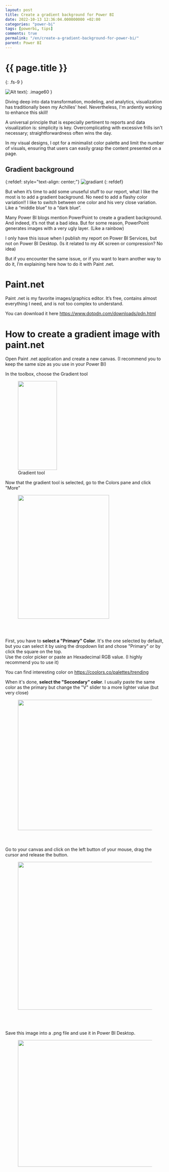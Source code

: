 ```yaml
---
layout: post
title: Create a gradient background for Power BI
date: 2022-10-13 12:36:04.000000000 +02:00
categories: "power-bi"
tags: [powerbi, tips]
comments: true
permalink: "/en/create-a-gradient-background-for-power-bi/"
parent: Power BI
---
```

# {{ page.title }}
{: .fs-9 }

![Alt text](../../assets/images/PowerBIGradian.png){: .image60 }

Diving deep into data transformation, modeling, and analytics, visualization has traditionally been my Achilles' heel. Nevertheless, I'm ardently working to enhance this skill!

A universal principle that is especially pertinent to reports and data visualization is: simplicity is key. Overcomplicating with excessive frills isn't necessary; straightforwardness often wins the day.

In my visual designs, I opt for a minimalist color palette and limit the number of visuals, ensuring that users can easily grasp the content presented on a page.



## Gradient background

{:refdef: style="text-align: center;"}
![gradiant](../../assets/2022/10/gradiant.jpg)
{: refdef}

<p>But when it’s time to add some unuseful stuff to our report, what I like the most is to add a gradient background. No need to add a flashy color variation!! I like to switch between one color and his very close variation. Like a “middle blue” to a “dark blue”.</p>
<p><!-- /wp:paragraph --></p>
<p><!-- wp:paragraph --></p>
<p>Many Power BI blogs mention PowerPoint to create a gradient background. And indeed, it’s not that a bad idea. But for some reason, PowerPoint generates images with a very ugly layer. (Like a rainbow)</p>
<p><!-- /wp:paragraph --></p>
<p><!-- wp:paragraph --></p>
<p>I only have this issue when I publish my report on Power BI Services, but not on Power BI Desktop. (Is it related to my 4K screen or compression? No idea)</p>
<p><!-- /wp:paragraph --></p>
<p><!-- wp:paragraph --></p>
<p>But if you encounter the same issue, or if you want to learn another way to do it, I’m explaining here how to do it with Paint .net.</p>
<p><!-- /wp:paragraph --></p>
<p><!-- wp:block {"ref":5367} /--></p>
<p><!-- wp:heading {"level":1} --></p>
<h1>Paint.net</h1>
<p><!-- /wp:heading --></p>
<p><!-- wp:paragraph --></p>
<p>Paint .net is my favorite images/graphics editor. It’s free, contains almost everything I need, and is not too complex to understand.</p>
<p><!-- /wp:paragraph --></p>
<p><!-- wp:paragraph --></p>
<p>You can download it here <a href="https://www.dotpdn.com/downloads/pdn.html">https://www.dotpdn.com/downloads/pdn.html</a></p>
<p><!-- /wp:paragraph --></p>
<p><!-- wp:block {"ref":5367} /--></p>
<p><!-- wp:heading {"level":1} --></p>
<h1>How to create a gradient image with paint.net</h1>
<p><!-- /wp:heading --></p>
<p><!-- wp:paragraph --></p>
<p>Open Paint .net application and create a new canvas. (I recommend you to keep the same size as you use in your Power BI)</p>
<p><!-- /wp:paragraph --></p>
<p><!-- wp:paragraph --></p>
<p>In the toolbox, choose the Gradient tool</p>
<p><!-- /wp:paragraph --></p>
<p><!-- wp:image {"align":"center","id":5356,"width":123,"height":281,"sizeSlug":"full","linkDestination":"none"} --></p>
<figure class="wp-block-image aligncenter size-full is-resized"><img src="{{ site.baseurl }}/assets/2022/10/1.png" alt="" class="wp-image-5356" width="123" height="281" /><br />
<figcaption>Gradient tool</figcaption>
</figure>
<p><!-- /wp:image --></p>
<p><!-- wp:paragraph --></p>
<p>Now that the gradient tool is selected, go to the Colors pane and click "More"</p>
<p><!-- /wp:paragraph --></p>
<p><!-- wp:image {"align":"center","id":5357,"width":288,"height":391,"sizeSlug":"full","linkDestination":"none"} --></p>
<figure class="wp-block-image aligncenter size-full is-resized"><img src="{{ site.baseurl }}/assets/2022/10/2_Primary_Secondary.png" alt="" class="wp-image-5357" width="288" height="391" /></figure>
<p><!-- /wp:image --></p>
<p><!-- wp:spacer {"height":"33px"} --></p>
<div style="height:33px" aria-hidden="true" class="wp-block-spacer"></div>
<p><!-- /wp:spacer --></p>
<p><!-- wp:paragraph --></p>
<p>First, you have to <strong>select a "Primary" Color</strong>. It's the one selected by default, but you can select it by using the dropdown list and chose "Primary" or by click the square on the top.<br />Use the color picker or paste an Hexadecimal RGB value. (I highly recommend you to use it)</p>
<p><!-- /wp:paragraph --></p>
<p><!-- wp:paragraph --></p>
<p>You can find interesting color on <a href="https://coolors.co/palettes/trending">https://coolors.co/palettes/trending</a></p>
<p><!-- /wp:paragraph --></p>
<p><!-- wp:paragraph --></p>
<p>When it's done, <strong>select the "Secondary" color</strong>. I usually paste the same color as the primary but change the "V" slider to a more lighter value (but very close)</p>
<p><!-- /wp:paragraph --></p>
<p><!-- wp:image {"align":"center","id":5358,"width":484,"height":412,"sizeSlug":"full","linkDestination":"none"} --></p>
<figure class="wp-block-image aligncenter size-full is-resized"><img src="{{ site.baseurl }}/assets/2022/10/3_Hexa.png" alt="" class="wp-image-5358" width="484" height="412" /></figure>
<p><!-- /wp:image --></p>
<p><!-- wp:spacer {"height":"24px"} --></p>
<div style="height:24px" aria-hidden="true" class="wp-block-spacer"></div>
<p><!-- /wp:spacer --></p>
<p><!-- wp:paragraph --></p>
<p>Go to your canvas and click on the left button of your mouse, drag the cursor and release the button.</p>
<p><!-- /wp:paragraph --></p>
<p><!-- wp:image {"align":"center","id":5359,"width":622,"height":467,"sizeSlug":"large","linkDestination":"none"} --></p>
<figure class="wp-block-image aligncenter size-large is-resized"><img src="{{ site.baseurl }}/assets/2022/10/4_Draw-1024x770.png" alt="" class="wp-image-5359" width="622" height="467" /></figure>
<p><!-- /wp:image --></p>
<p><!-- wp:spacer {"height":"37px"} --></p>
<div style="height:37px" aria-hidden="true" class="wp-block-spacer"></div>
<p><!-- /wp:spacer --></p>
<p><!-- wp:paragraph --></p>
<p>Save this image into a .png file and use it in Power BI Desktop.</p>
<p><!-- /wp:paragraph --></p>
<p><!-- wp:image {"align":"center","id":5360,"width":666,"height":400,"sizeSlug":"large","linkDestination":"none"} --></p>
<figure class="wp-block-image aligncenter size-large is-resized"><img src="{{ site.baseurl }}/assets/2022/10/5_PowerBI-1024x615.png" alt="" class="wp-image-5360" width="666" height="400" /></figure>
<p><!-- /wp:image --></p>